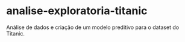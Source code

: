 # analise-exploratoria-titanic
Análise de dados e criação de um modelo preditivo para o dataset do Titanic.
